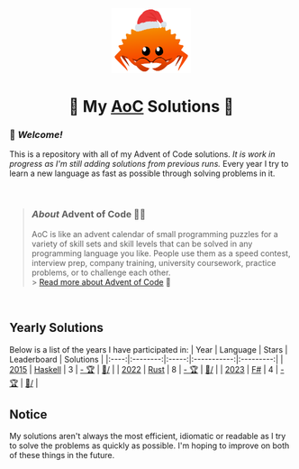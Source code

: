 <div align=center>
    <img src="christmas_ferris.png" width="140px"/>
    <h1>🎄 My <a href="https://adventofcode.com/">AoC</a> Solutions 🎅</h1>
</div>

### 👋 *Welcome!*

This is a repository with all of my Advent of Code solutions.
*It is work in progress as I'm still adding solutions from previous runs.*
Every year I try to learn a new language as fast as possible through solving problems in it.

<br>

> ### *About* Advent of Code 🎁🎄
> AoC is like an advent calendar of small programming puzzles for a variety of skill sets and skill levels that can be solved in any programming language you like.
> People use them as a speed contest, interview prep, company training, university coursework, practice problems, or to challenge each other. \
> \> [Read more about Advent of Code](https://adventofcode.com/about) 🌟

<br>

## Yearly Solutions
Below is a list of the years I have participated in:
| Year | Language | Stars | Leaderboard | Solutions |
|:----:|:--------:|:-----:|:-----------:|:---------:|
| [2015](https://adventofcode.com/2015) | [Haskell](https://www.haskell.org/) | 3 | [- 🏆](https://adventofcode.com/2015/leaderboard) | [📁/](https://github.com/WilliamRagstad/Advent-of-Code/tree/main/2015) |
| [2022](https://adventofcode.com/2022) | [Rust](https://www.rust-lang.org/) | 8 | [- 🏆](https://adventofcode.com/2022/leaderboard) | [📁/](https://github.com/WilliamRagstad/Advent-of-Code/tree/main/2022) |
| [2023](https://adventofcode.com/2023) | [F#](https://fsharp.org/) | 4 | [- 🏆](https://adventofcode.com/2023/leaderboard) | [📁/](https://github.com/WilliamRagstad/Advent-of-Code/tree/main/2023/) |

## Notice
My solutions aren't always the most efficient, idiomatic or readable as I try to solve the problems as quickly as possible.
I'm hoping to improve on both of these things in the future.
